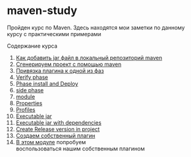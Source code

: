 # maven-study

Пройден курс по Maven.
Здесь находятся мои заметки по данному курсу с практическими примерами

Содержание курса

1. [Как добавить jar файл в локальный репозиторий maven](https://github.com/alexmnv03/maven-study/tree/develop/add-lib-in-project)
2. [Cгенерируем проект с помощью maven](https://github.com/alexmnv03/maven-study/tree/edit_info/part-010)
3. [Привязка плагина к одной из фаз](https://github.com/alexmnv03/maven-study/tree/edit_info/part-020)
4. [Verify phase](https://github.com/alexmnv03/maven-study/tree/edit_info/part-030)
5. [Phase install and Deploy](https://github.com/alexmnv03/maven-study/tree/edit_info/part-040)
6. [side phase](https://github.com/alexmnv03/maven-study/tree/edit_info/part-050)
7. [module](https://github.com/alexmnv03/maven-study/tree/edit_info/part-060)
8. [Properties](https://github.com/alexmnv03/maven-study/tree/edit_info/part-070)
9. [Profiles](https://github.com/alexmnv03/maven-study/tree/edit_info/part-080)
10. [Executable jar](https://github.com/alexmnv03/maven-study/tree/edit_info/part-090)
11. [Executable jar with dependencies](https://github.com/alexmnv03/maven-study/tree/edit_info/part-100)
12. [Create Release version in project](https://github.com/alexmnv03/maven-study/tree/edit_info/part-110)
13. [Создаем собственный плагин](https://github.com/alexmnv03/maven-study/tree/develop/hello-plugin)
14. [В этом модуле](https://github.com/alexmnv03/maven-study/tree/develop/used-plugin) попробуем  
   воспользоваться нашим собственным плагином
